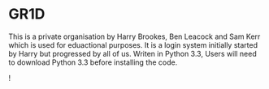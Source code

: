 # GR1D

This is a private organisation by Harry Brookes, Ben Leacock and Sam Kerr which is used for eduactional purposes. It is a login system initially started by Harry but progressed by all of us. Writen in Python 3.3, Users will need to download Python 3.3 before installing the code.

!
